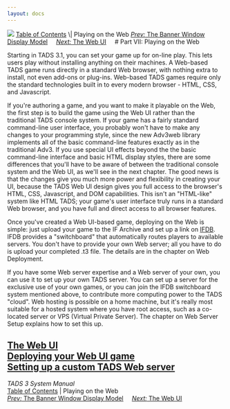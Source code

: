 ```yaml
---
layout: docs
---
```



<img src="topbar.jpg" data-border="0" />
<a href="toc.html" class="nav">Table of Contents</a> \| Playing on the
Web  
<span class="navnp"><a href="banners.html" class="nav"><em>Prev:</em> The Banner Window
Display Model</a>    
<a href="webui.html" class="nav"><em>Next:</em> The Web UI</a>    
</span>
# Part VII: Playing on the Web

Starting in TADS 3.1, you can set your game up for on-line play. This
lets users play without installing anything on their machines. A
Web-based TADS game runs directly in a standard Web browser, with
nothing extra to install, not even add-ons or plug-ins. Web-based TADS
games require only the standard technologies built in to every modern
browser - HTML, CSS, and Javascript.

If you're authoring a game, and you want to make it playable on the Web,
the first step is to build the game using the Web UI rather than the
traditional TADS console system. If your game has a fairly standard
command-line user interface, you probably won't have to make any changes
to your programming style, since the new Adv3web library implements all
of the basic command-line features exactly as in the traditional Adv3.
If you use special UI effects beyond the the basic command-line
interface and basic HTML display styles, there are some differences that
you'll have to be aware of between the traditional console system and
the Web UI, as we'll see in the next chapter. The good news is that the
changes give you much more power and flexibility in creating your UI,
because the TADS Web UI design gives you full access to the browser's
HTML, CSS, Javascript, and DOM capabilities. This isn't an "HTML-like"
system like HTML TADS; your game's user interface truly runs in a
standard Web browser, and you have full and direct access to all browser
features.

Once you've created a Web UI-based game, deploying on the Web is simple:
just upload your game to the IF Archive and set up a link on
[IFDB](http://ifdb.tads.org). IFDB provides a "switchboard" that
automatically routes players to available servers. You don't have to
provide your own Web server; all you have to do is upload your completed
.t3 file. The details are in the chapter on Web Deployment.

If you have some Web server expertise and a Web server of your own, you
can use it to set up your own TADS server. You can set up a server for
the exclusive use of your own games, or you can join the IFDB
switchboard system mentioned above, to contribute more computing power
to the TADS "cloud". Web hosting is possible on a home machine, but it's
really most suitable for a hosted system where you have root access,
such as a co-located server or VPS (Virtual Private Server). The chapter
on Web Server Setup explains how to set this up.



[The Web UI](webui.html)  
[Deploying your Web UI game](webdeploy.html)  
[Setting up a custom TADS Web server](webhost.html)  
------------------------------------------------------------------------



*TADS 3 System Manual*  
<a href="toc.html" class="nav">Table of Contents</a> \| Playing on the
Web  
<span class="navnp"><a href="banners.html" class="nav"><em>Prev:</em> The Banner Window
Display Model</a>    
<a href="webui.html" class="nav"><em>Next:</em> The Web UI</a>    
</span>


